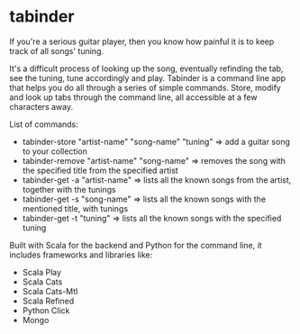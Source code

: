 # tabinder
If you're a serious guitar player, then you know how painful it is to keep track of all songs' tuning.

It's a difficult process of looking up the song, eventually refinding the tab, see the tuning, tune accordingly and play.
Tabinder is a command line app that helps you do all through a series of simple commands. 
Store, modify and look up tabs through the command line, all accessible at a few characters away.


List of commands:
  - tabinder-store "artist-name" "song-name" "tuning" => add a guitar song to your collection
  - tabinder-remove "artist-name" "song-name"         => removes the song with the specified title from the specified artist  
  - tabinder-get -a "artist-name" => lists all the known songs from the artist, together with the tunings
  - tabinder-get -s "song-name"   => lists all the known songs with the mentioned title, with tunings
  - tabinder-get -t "tuning"      => lists all the known songs with the specified tuning

Built with Scala for the backend and Python for the command line, it includes frameworks and libraries like:
  - Scala Play
  - Scala Cats
  - Scala Cats-Mtl
  - Scala Refined
  - Python Click
  - Mongo
